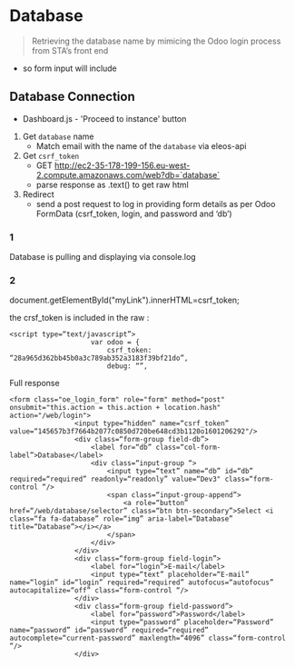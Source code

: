 
# Database
> Retrieving the database name by mimicing the Odoo login process from STA’s front end 




* so form input will include 



## Database Connection

* Dashboard.js - 'Proceed to instance' button
1. Get `database` name
   * Match email with the name of the `database` via eleos-api
2. Get `csrf_token`
   * GET http://ec2-35-178-199-156.eu-west-2.compute.amazonaws.com/web?db=`database`
   * parse response as .text() to get raw html
3. Redirect
   * send a post request to log in providing form details as per Odoo FormData (csrf_token, login, and password and ‘db’)

### 1
Database is pulling and displaying via console.log

### 2

document.getElementById("myLink").innerHTML=csrf_token;

the crsf_token is included in the raw :
```
<script type=“text/javascript”>
                    var odoo = {
                        csrf_token: “28a965d362bb45b0a3c789ab352a3183f39bf21do”,
                        debug: “”,
```

Full response
```
<form class="oe_login_form" role="form" method="post" onsubmit="this.action = this.action + location.hash" action="/web/login">
                <input type=“hidden” name=“csrf_token” value=“145657b3f7664b2077c0850d720be648cd3b1120o1601206292"/>
                <div class=“form-group field-db”>
                    <label for=“db” class=“col-form-label”>Database</label>
                    <div class=“input-group “>
                        <input type=“text” name=“db” id=“db” required=“required” readonly=“readonly” value=“Dev3" class=“form-control “/>
                        <span class=“input-group-append”>
                            <a role=“button” href=“/web/database/selector” class=“btn btn-secondary”>Select <i class=“fa fa-database” role=“img” aria-label=“Database” title=“Database”></i></a>
                        </span>
                    </div>
                </div>
                <div class=“form-group field-login”>
                    <label for=“login”>E-mail</label>
                    <input type=“text” placeholder=“E-mail” name=“login” id=“login” required=“required” autofocus=“autofocus” autocapitalize=“off” class=“form-control “/>
                </div>
                <div class=“form-group field-password”>
                    <label for=“password”>Password</label>
                    <input type=“password” placeholder=“Password” name=“password” id=“password” required=“required” autocomplete=“current-password” maxlength=“4096” class=“form-control “/>
                </div>
```

